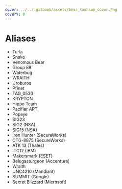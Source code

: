 ```yaml
---
cover: ../../.gitbook/assets/bear_Kashkan_cover.png
coverY: 0
---
```


# Aliases

* Turla
* Snake
* Venomous Bear
* Group 88
* Waterbug
* WRAITH
* Uroburos
* Pfinet
* TAG\_0530
* KRYPTON
* Hippo Team
* Pacifier APT
* Popeye
* SIG23
* SIG2 (NSA)
* SIG15 (NSA)
* Iron Hunter (SecureWorks)
* CTG-8875 (SecureWorks)
* ATK 13 (Thales)
* ITG12 (IBM)
* Makersmark (ESET)
* Belugasturgeon (Accenture)
* Wraith
* UNC4210 (Mandiant)
* SUMMIT (Google)
* Secret Blizzard (Microsoft)
